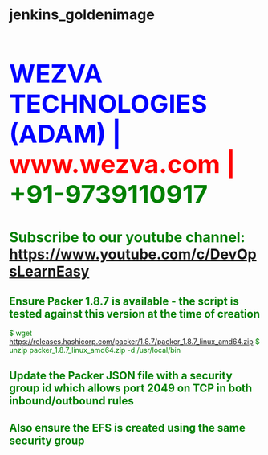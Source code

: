# jenkins_goldenimage

<html><body><h1 style="font-size:50px;color:blue;">WEZVA TECHNOLOGIES (ADAM) | <font style="color:red;"> www.wezva.com | <font style="color:green;"> +91-9739110917 </h1>
<h1> Subscribe to our youtube channel: 
<a href="https://www.youtube.com/c/DevOpsLearnEasy">https://www.youtube.com/c/DevOpsLearnEasy</a> </h1>
</body></html>

## Ensure Packer 1.8.7 is available - the script is tested against this version at the time of creation ##
 $ wget https://releases.hashicorp.com/packer/1.8.7/packer_1.8.7_linux_amd64.zip
 $ unzip packer_1.8.7_linux_amd64.zip -d /usr/local/bin


## Update the Packer JSON file with a security group id which allows port 2049 on TCP in both inbound/outbound rules
## Also ensure the EFS is created using the same security group 
